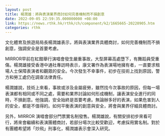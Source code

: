 ```yaml
---
layout: post
title: 楊潤雄：將與表演業界商討如何完善機制而不損創意
date: 2022-09-05 22:59:35.000000000 +08:00
link: https://news.rthk.hk/rthk/ch/component/k2/1665665-20220905.htm
categories: rthk
---
```


文化體育及旅遊局局長楊潤雄表示，將與表演業界具體商討，如何完善機制而不損創意，強調安全是首要考慮。

MIRROR早前在紅館舉行演唱會發生嚴重事故，大型屏幕高處墮下，有舞蹈員受重傷。楊潤雄接受香港中通社專訪時表示，康文署作為表演場地擁有者，一直要求租場人士保障表演者和觀眾的安全。今次發生不幸事件，初步在技術上找到原因，警方和勞工處仍在調查法律責任。

楊潤雄說，技術上來看，事故或涉及金屬疲勞，雖然找今次事故的原因，但每一場表演都有相同或不同之處，需要和業界討論如何形成機制，讓表演安全進行的同時，不損創意。他強調，安全始終是首要考慮。無論辦多好的表演，如果危害到人的安全，都是不值得的。如何平衡表演的創意與安全，將會與業界仔細具體商討。

另外，MIRROR 演唱會部分門票實名制發售。楊潤雄說，有關安排初步來看可行，將來會繼續和表演團體商討，若部分場次比較受歡迎，考慮採用實名制。對於有團體希望將「炒飛」刑事化，楊潤雄表示會深入研究。
